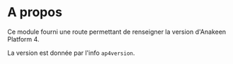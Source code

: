 # A propos

Ce module fourni une route permettant de renseigner la version d'Anakeen Platform 4.

La version est donnée par l'info `ap4version`.